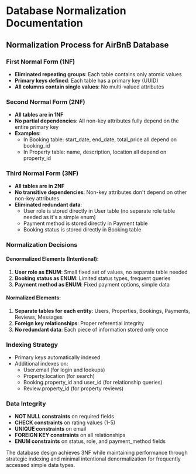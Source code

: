 # Database Normalization Documentation

## Normalization Process for AirBnB Database

### First Normal Form (1NF)
- **Eliminated repeating groups**: Each table contains only atomic values
- **Primary keys defined**: Each table has a primary key (UUID)
- **All columns contain single values**: No multi-valued attributes

### Second Normal Form (2NF)
- **All tables are in 1NF**
- **No partial dependencies**: All non-key attributes fully depend on the entire primary key
- **Examples**:
  - In Booking table: start_date, end_date, total_price all depend on booking_id
  - In Property table: name, description, location all depend on property_id

### Third Normal Form (3NF)
- **All tables are in 2NF**
- **No transitive dependencies**: Non-key attributes don't depend on other non-key attributes
- **Eliminated redundant data**:
  - User role is stored directly in User table (no separate role table needed as it's a simple enum)
  - Payment method is stored directly in Payment table
  - Booking status is stored directly in Booking table

### Normalization Decisions

#### Denormalized Elements (Intentional):
1. **User role as ENUM**: Small fixed set of values, no separate table needed
2. **Booking status as ENUM**: Limited status types, frequent queries
3. **Payment method as ENUM**: Fixed payment options, simple data

#### Normalized Elements:
1. **Separate tables for each entity**: Users, Properties, Bookings, Payments, Reviews, Messages
2. **Foreign key relationships**: Proper referential integrity
3. **No redundant data**: Each piece of information stored only once

### Indexing Strategy
- Primary keys automatically indexed
- Additional indexes on:
  - User.email (for login and lookups)
  - Property.location (for search)
  - Booking.property_id and user_id (for relationship queries)
  - Review.property_id (for property reviews)

### Data Integrity
- **NOT NULL constraints** on required fields
- **CHECK constraints** on rating values (1-5)
- **UNIQUE constraints** on email
- **FOREIGN KEY constraints** on all relationships
- **ENUM constraints** on status, role, and payment_method fields

The database design achieves 3NF while maintaining performance through strategic indexing and minimal intentional denormalization for frequently accessed simple data types.
